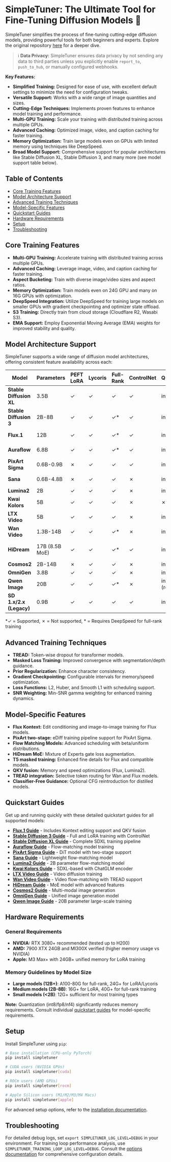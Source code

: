 # SimpleTuner: The Ultimate Tool for Fine-Tuning Diffusion Models 🚀

SimpleTuner simplifies the process of fine-tuning cutting-edge diffusion models, providing powerful tools for both beginners and experts.  Explore the original repository [here](https://github.com/bghira/SimpleTuner) for a deeper dive.

> ℹ️  **Data Privacy:** SimpleTuner ensures data privacy by not sending any data to third parties unless you explicitly enable `report_to`, `push_to_hub`, or manually configured webhooks.

**Key Features:**

*   **Simplified Training:** Designed for ease of use, with excellent default settings to minimize the need for configuration tweaks.
*   **Versatile Support:** Works with a wide range of image quantities and sizes.
*   **Cutting-Edge Techniques:** Implements proven features to enhance model training and performance.
*   **Multi-GPU Training:** Scale your training with distributed training across multiple GPUs.
*   **Advanced Caching:** Optimized image, video, and caption caching for faster training.
*   **Memory Optimization:** Train large models even on GPUs with limited memory using techniques like DeepSpeed.
*   **Broad Model Support:** Comprehensive support for popular architectures like Stable Diffusion XL, Stable Diffusion 3, and many more (see model support table below).

## Table of Contents

*   [Core Training Features](#core-training-features)
*   [Model Architecture Support](#model-architecture-support)
*   [Advanced Training Techniques](#advanced-training-techniques)
*   [Model-Specific Features](#model-specific-features)
*   [Quickstart Guides](#quickstart-guides)
*   [Hardware Requirements](#hardware-requirements)
*   [Setup](#setup)
*   [Troubleshooting](#troubleshooting)

## Core Training Features

*   **Multi-GPU Training:** Accelerate training with distributed training across multiple GPUs.
*   **Advanced Caching:** Leverage image, video, and caption caching for faster training.
*   **Aspect Bucketing:** Train with diverse image/video sizes and aspect ratios.
*   **Memory Optimization:** Train models even on 24G GPU and many on 16G GPUs with optimization.
*   **DeepSpeed Integration:** Utilize DeepSpeed for training large models on smaller GPUs with gradient checkpointing and optimizer state offload.
*   **S3 Training:** Directly train from cloud storage (Cloudflare R2, Wasabi S3).
*   **EMA Support:** Employ Exponential Moving Average (EMA) weights for improved stability and quality.

## Model Architecture Support

SimpleTuner supports a wide range of diffusion model architectures, offering consistent feature availability across each:

| Model                    | Parameters | PEFT LoRA | Lycoris | Full-Rank | ControlNet | Quantization | Flow Matching | Text Encoders     |
| ------------------------ | ---------- | --------- | ------- | --------- | ---------- | ------------ | ------------- | ----------------- |
| **Stable Diffusion XL**  | 3.5B       | ✓         | ✓       | ✓         | ✓          | int8/nf4     | ✗             | CLIP-L/G          |
| **Stable Diffusion 3**   | 2B-8B      | ✓         | ✓       | ✓*        | ✓          | int8/fp8/nf4 | ✓             | CLIP-L/G + T5-XXL |
| **Flux.1**               | 12B        | ✓         | ✓       | ✓*        | ✓          | int8/fp8/nf4 | ✓             | CLIP-L + T5-XXL   |
| **Auraflow**             | 6.8B       | ✓         | ✓       | ✓*        | ✓          | int8/fp8/nf4 | ✓             | UMT5-XXL          |
| **PixArt Sigma**         | 0.6B-0.9B  | ✗         | ✓       | ✓         | ✓          | int8         | ✗             | T5-XXL            |
| **Sana**                 | 0.6B-4.8B  | ✗         | ✓       | ✓         | ✗          | int8         | ✓             | Gemma2-2B         |
| **Lumina2**              | 2B         | ✓         | ✓       | ✓         | ✗          | int8         | ✓             | Gemma2            |
| **Kwai Kolors**          | 5B         | ✓         | ✓       | ✓         | ✗          | ✗            | ✗             | ChatGLM-6B        |
| **LTX Video**            | 5B         | ✓         | ✓       | ✓         | ✗          | int8/fp8     | ✓             | T5-XXL            |
| **Wan Video**            | 1.3B-14B   | ✓         | ✓       | ✓*        | ✗          | int8         | ✓             | UMT5              |
| **HiDream**              | 17B (8.5B MoE) | ✓       | ✓       | ✓*        | ✓          | int8/fp8/nf4 | ✓             | CLIP-L + T5-XXL + Llama |
| **Cosmos2**              | 2B-14B     | ✗         | ✓       | ✓         | ✗          | int8         | ✓             | T5-XXL            |
| **OmniGen**              | 3.8B       | ✓         | ✓       | ✓         | ✗          | int8/fp8     | ✓             | T5-XXL            |
| **Qwen Image**           | 20B        | ✓         | ✓       | ✓*        | ✗          | int8/nf4 (req.) | ✓            | T5-XXL            |
| **SD 1.x/2.x (Legacy)** | 0.9B       | ✓         | ✓       | ✓         | ✓          | int8/nf4     | ✗             | CLIP-L            |

*✓ = Supported, ✗ = Not supported, * = Requires DeepSpeed for full-rank training

## Advanced Training Techniques

*   **TREAD:** Token-wise dropout for transformer models.
*   **Masked Loss Training:** Improved convergence with segmentation/depth guidance.
*   **Prior Regularization:** Enhance character consistency.
*   **Gradient Checkpointing:** Configurable intervals for memory/speed optimization.
*   **Loss Functions:** L2, Huber, and Smooth L1 with scheduling support.
*   **SNR Weighting:** Min-SNR gamma weighting for enhanced training dynamics.

## Model-Specific Features

*   **Flux Kontext:** Edit conditioning and image-to-image training for Flux models.
*   **PixArt two-stage:** eDiff training pipeline support for PixArt Sigma.
*   **Flow Matching Models:** Advanced scheduling with beta/uniform distributions.
*   **HiDream MoE:** Mixture of Experts gate loss augmentation.
*   **T5 masked training:** Enhanced fine details for Flux and compatible models.
*   **QKV fusion:** Memory and speed optimizations (Flux, Lumina2).
*   **TREAD integration:** Selective token routing for Wan and Flux models.
*   **Classifier-Free Guidance:** Optional CFG reintroduction for distilled models.

## Quickstart Guides

Get up and running quickly with these detailed quickstart guides for all supported models:

*   **[Flux.1 Guide](/documentation/quickstart/FLUX.md)** - Includes Kontext editing support and QKV fusion
*   **[Stable Diffusion 3 Guide](/documentation/quickstart/SD3.md)** - Full and LoRA training with ControlNet
*   **[Stable Diffusion XL Guide](/documentation/quickstart/SDXL.md)** - Complete SDXL training pipeline
*   **[Auraflow Guide](/documentation/quickstart/AURAFLOW.md)** - Flow-matching model training
*   **[PixArt Sigma Guide](/documentation/quickstart/SIGMA.md)** - DiT model with two-stage support
*   **[Sana Guide](/documentation/quickstart/SANA.md)** - Lightweight flow-matching model
*   **[Lumina2 Guide](/documentation/quickstart/LUMINA2.md)** - 2B parameter flow-matching model
*   **[Kwai Kolors Guide](/documentation/quickstart/KOLORS.md)** - SDXL-based with ChatGLM encoder
*   **[LTX Video Guide](/documentation/quickstart/LTXVIDEO.md)** - Video diffusion training
*   **[Wan Video Guide](/documentation/quickstart/WAN.md)** - Video flow-matching with TREAD support
*   **[HiDream Guide](/documentation/quickstart/HIDREAM.md)** - MoE model with advanced features
*   **[Cosmos2 Guide](/documentation/quickstart/COSMOS2IMAGE.md)** - Multi-modal image generation
*   **[OmniGen Guide](/documentation/quickstart/OMNIGEN.md)** - Unified image generation model
*   **[Qwen Image Guide](/documentation/quickstart/QWEN_IMAGE.md)** - 20B parameter large-scale training

## Hardware Requirements

### General Requirements

*   **NVIDIA:** RTX 3080+ recommended (tested up to H200)
*   **AMD:** 7900 XTX 24GB and MI300X verified (higher memory usage vs NVIDIA)
*   **Apple:** M3 Max+ with 24GB+ unified memory for LoRA training

### Memory Guidelines by Model Size

*   **Large models (12B+)**: A100-80G for full-rank, 24G+ for LoRA/Lycoris
*   **Medium models (2B-8B)**: 16G+ for LoRA, 40G+ for full-rank training
*   **Small models (<2B)**: 12G+ sufficient for most training types

**Note:** Quantization (int8/fp8/nf4) significantly reduces memory requirements. Consult individual [quickstart guides](#quickstart-guides) for model-specific requirements.

## Setup

Install SimpleTuner using `pip`:

```bash
# Base installation (CPU-only PyTorch)
pip install simpletuner

# CUDA users (NVIDIA GPUs)
pip install simpletuner[cuda]

# ROCm users (AMD GPUs)
pip install simpletuner[rocm]

# Apple Silicon users (M1/M2/M3/M4 Macs)
pip install simpletuner[apple]
```

For advanced setup options, refer to the [installation documentation](/documentation/INSTALL.md).

## Troubleshooting

For detailed debug logs, set `export SIMPLETUNER_LOG_LEVEL=DEBUG` in your environment.  For training loop performance analysis, use `SIMPLETUNER_TRAINING_LOOP_LOG_LEVEL=DEBUG`.  Consult the [options documentation](/documentation/OPTIONS.md) for comprehensive configuration details.